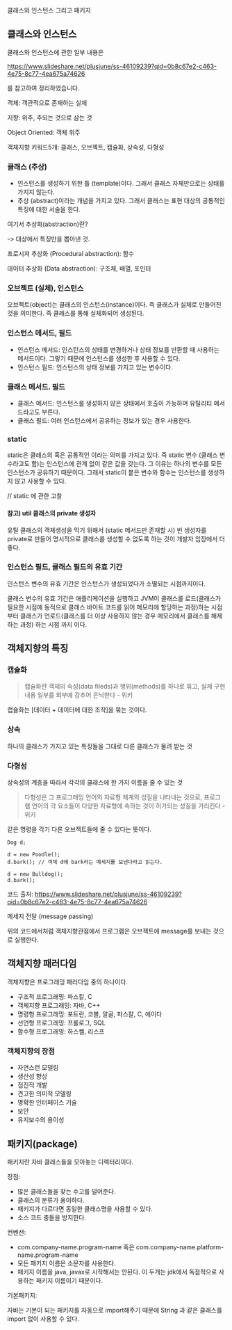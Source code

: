 클래스와 인스턴스 그리고 패키지

## 클래스와 인스턴스

클래스와 인스턴스에 관한 일부 내용은

https://www.slideshare.net/plusjune/ss-46109239?qid=0b8c67e2-c463-4e75-8c77-4ea675a74626

를 참고하여 정리하였습니다.

객체: 객관적으로 존재하는 실체

지향: 위주, 주되는 것으로 삼는 것

Object Oriented: 객체 위주

객체지향 키워드5개: 클래스, 오브젝트, 캡슐화, 상속성, 다형성

### 클래스 (추상)

- 인스턴스를 생성하기 위한 틀 (template)이다. 그래서 클래스 자체만으로는 상태를 가지지 않는다.
- 추상 (abstract)이라는 개념을 가지고 있다. 그래서 클래스는 표현 대상의 공통적인 특징에 대한 서술을 한다.

여기서 추상화(abstraction)란?

-> 대상에서 특징만을 뽑아낸 것.

프로시져 추상화 (Procedural abstraction): 함수

데이터 추상화 (Data abstraction): 구조체, 배열, 포인터

### 오브젝트 (실체), 인스턴스

오브젝트(object)는 클래스의 인스턴스(instance)이다. 즉 클래스가 실체로 만들어진 것을 의미한다. 즉 클래스를 통해 실체화되어 생성된다.

### 인스턴스 메서드, 필드

- 인스턴스 메서드: 인스턴스의 상태를 변경하거나 상태 정보를 반환할 때 사용하는 메서드이다. 그렇기 때문에 인스턴스를 생성한 후 사용할 수 있다.
- 인스턴스 필드: 인스턴스의 상태 정보를 가지고 있는 변수이다.

### 클래스 메서드. 필드

- 클래스 메서드: 인스턴스를 생성하지 않은 상태에서 호출이 가능하며 유틸리티 메서드라고도 부른다.
- 클래스 필드: 여러 인스턴스에서 공유하는 정보가 있는 경우 사용한다.

### static

static은 클래스의 혹은 공통적인 이라는 의미를 가지고 있다. 즉 static 변수 (클래스 변수라고도 함)는 인스턴스에 관계 없이 같은 값을 갖는다. 그 이유는 하나의 변수를 모든 인스턴스가 공유하기 때문이다. 그래서 static이 붙은 변수와 함수는 인스턴스를 생성하지 않고 사용할 수 있다.

// static 에 관한 고찰

#### 참고) util 클래스의 private 생성자

유틸 클래스의 객체생성을 막기 위해서 (static 메서드만 존재할 시) 빈 생성자를 private로 만들어 명시적으로 클래스를 생성할 수 없도록 하는 것이 개발자 입장에서 더 좋다.

### 인스턴스 필드, 클래스 필드의 유효 기간

인스턴스 변수의 유효 기간은 인스턴스가 생성되었다가 소멸되는 시점까지이다.

클래스 변수의 유효 기간은 애플리케이션을 실행하고 JVM이 클래스를 로드(클래스가 필요한 시점에 동적으로 클래스 바이트 코드를 읽어 메모리에 할당하는 과정)하는 시점부터 클래스가 언로드(클래스를 더 이상 사용하지 않는 경우 메모리에서 클래스를 해제하는 과정) 하는 시점 까지 이다.

## 객체지향의 특징

### 캡슐화 

> 캡슐화란 객체의 속성(data fileds)과 행위(methods)를 하나로 묶고, 실제 구현 내용 일부를 외부에 감추어 은닉한다 - 위키

캡슐화는 [데이터 + 데이터에 대한 조작]을 묶는 것이다.

### 상속

하나의 클래스가 가지고 있는 특징들을 그대로 다른 클래스가 물려 받는 것

### 다형성

상속성의 계층을 따라서 각각의 클래스에 한 가지 이름을 줄 수 있는 것

> 다형성은 그 프로그래밍 언어의 자료형 체계의 성질을 나타내는 것으로, 프로그램 언어의 각 요소들이 다양한 자료형에 속하는 것이 허가되는 성질을 가리킨다 - 위키

같은 명령을 각기 다른 오브젝트들에 줄 수 있다는 뜻이다.

```
Dog d;

d = new Poodle();
d.bark(); // 객체 d에 bark라는 메세지를 보낸다라고 읽는다.

d = new Bulldog();
d.bark();
```

코드 출처: <https://www.slideshare.net/plusjune/ss-46109239?qid=0b8c67e2-c463-4e75-8c77-4ea675a74626>

메세지 전달 (message passing)

위의 코드에서처럼 객체지향관점에서 프로그램은 오브젝트에 message를 보내는 것으로 실행한다.

## 객체지향 패러다임

객체지향은 프로그래밍 패러다임 중의 하나이다.

- 구조적 프로그래밍: 파스칼, C
- 객체지향 프로그래밍: 자바, C++
- 명령형 프로그래밍: 포트란, 코볼, 알골, 파스칼, C, 에이다
- 선언형 프로그래밍: 프롤로그, SQL
- 함수형 프로그래밍: 하스켈, 리스프

### 객체지향의 장점

- 자연스런 모델링
- 생산성 향상
- 점진적 개발
- 견고한 의미적 모델링
- 명확한 인터페이스 기술
- 보안
- 유지보수의 용이성

## 패키지(package)

패키지란 자바 클래스들을 모아놓는 디렉터리이다. 

장점:

- 많은 클래스들을 찾는 수고를 덜어준다. 
- 클래스의 분류가 용이하다.
- 패키지가 다르다면 동일한 클래스명을 사용할 수 있다.
- 소스 코드 충돌을 방지한다.

컨벤션:

- com.company-name.program-name 혹은 com.company-name.platform-name.program-name
- 모든 패키지 이름은 소문자를 사용한다.
- 패키지 이름을 java, javax로 시작해서는 안된다. 이 두개는 jdk에서 독점적으로 사용하는 패키지 이름이기 때문이다.

기본패키지:

자바는 기본이 되는 패키지를 자동으로 import해주기 때문에 String 과 같은 클래스를 import 없이 사용할 수 있다.

